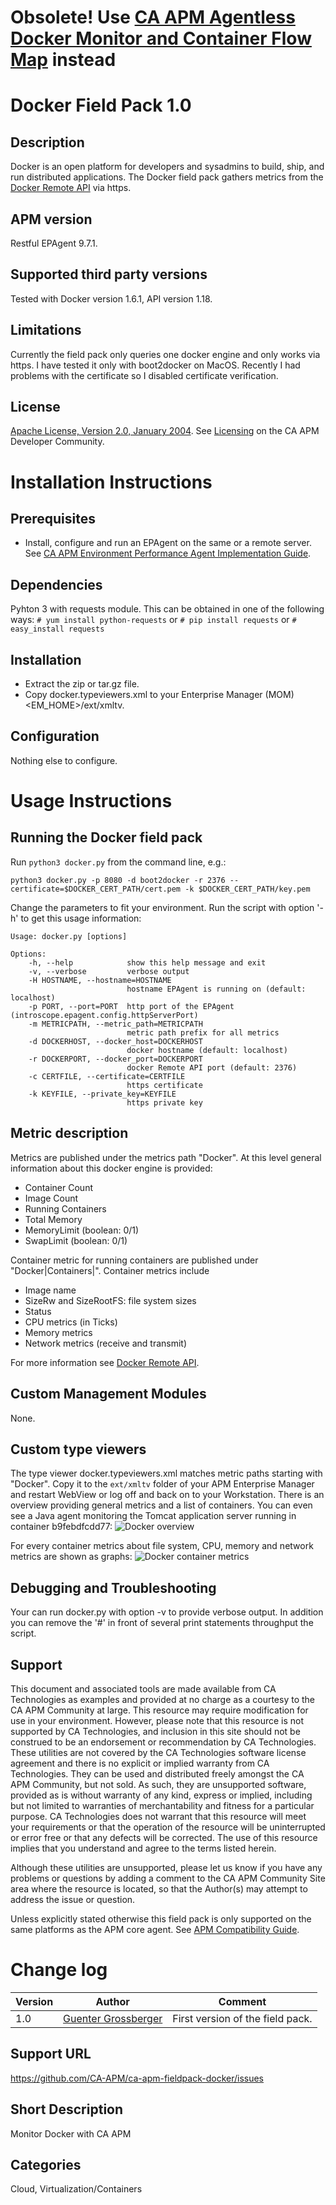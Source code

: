# Obsolete! Use [CA APM Agentless Docker Monitor and Container Flow Map](https://docops.ca.com/ca-apm/10-5/en/implementing-agents/ca-apm-agentless-docker-monitor-and-container-flow-map) instead

# Docker Field Pack 1.0

## Description
Docker is an open platform for developers and sysadmins to build, ship, and run distributed applications. The Docker field pack gathers metrics from the [Docker Remote API](https://docs.docker.com/reference/api/docker_remote_api/) via https.

## APM version
Restful EPAgent 9.7.1.

## Supported third party versions
Tested with Docker version 1.6.1, API version 1.18.

## Limitations
Currently the field pack only queries one docker engine and only works via https. I have tested it only with boot2docker on MacOS.
Recently I had problems with the certificate so I disabled certificate verification.

## License
[Apache License, Version 2.0, January 2004](http://www.apache.org/licenses/). See [Licensing](https://communities.ca.com/docs/DOC-231150910#license) on the CA APM Developer Community.


# Installation Instructions

## Prerequisites
* Install, configure and run an EPAgent on the same or a remote server. See [CA APM Environment Performance Agent Implementation Guide](https://wiki.ca.com/display/APMDEVOPS97/CA+APM+Environment+Performance+Agent+Implementation+Guide).

## Dependencies
Pyhton 3 with requests module. This can be obtained in one of the following ways:
      `# yum install python-requests`
                   or
      `# pip install requests`
                   or
      `# easy_install requests`

## Installation
* Extract the zip or tar.gz file.
* Copy docker.typeviewers.xml to your Enterprise Manager (MOM) <EM_HOME>/ext/xmltv.

## Configuration
Nothing else to configure.


# Usage Instructions

## Running the Docker field pack
Run `python3 docker.py` from the command line, e.g.:

`python3 docker.py -p 8080 -d boot2docker -r 2376 --certificate=$DOCKER_CERT_PATH/cert.pem -k $DOCKER_CERT_PATH/key.pem`

Change the parameters to fit your environment. Run the script with option '-h' to get this usage information:

```
Usage: docker.py [options]

Options:
    -h, --help            show this help message and exit
    -v, --verbose         verbose output
    -H HOSTNAME, --hostname=HOSTNAME
                          hostname EPAgent is running on (default: localhost)
    -p PORT, --port=PORT  http port of the EPAgent (introscope.epagent.config.httpServerPort)
    -m METRICPATH, --metric_path=METRICPATH
                          metric path prefix for all metrics
    -d DOCKERHOST, --docker_host=DOCKERHOST
                          docker hostname (default: localhost)
    -r DOCKERPORT, --docker_port=DOCKERPORT
                          docker Remote API port (default: 2376)
    -c CERTFILE, --certificate=CERTFILE
                          https certificate
    -k KEYFILE, --private_key=KEYFILE
                          https private key
```

## Metric description
Metrics are published under the metrics path "Docker". At this level general information about this docker engine is provided:
* Container Count
* Image Count
* Running Containers
* Total Memory
* MemoryLimit (boolean: 0/1)
* SwapLimit (boolean: 0/1)

Container metric for running containers are published under "Docker|Containers|<name>". Container metrics include
* Image name
* SizeRw and SizeRootFS: file system sizes
* Status
* CPU metrics (in Ticks)
* Memory metrics
* Network metrics (receive and transmit)

For more information see [Docker Remote API](https://docs.docker.com/reference/api/docker_remote_api/).

## Custom Management Modules
None.

## Custom type viewers
The type viewer docker.typeviewers.xml matches metric paths starting with "Docker". Copy it to the `ext/xmltv` folder of your APM Enterprise Manager and restart WebView or log off and back on to your Workstation. There is an overview providing general metrics and a list of containers. You can even see a Java agent monitoring the Tomcat application server running in container b9febdfcdd77:
![Docker overview](Docker-overview.png "Docker overview")

For every container metrics about file system, CPU, memory and network metrics are shown as graphs:
![Docker container metrics](Docker-container.png "Docker container metrics")

## Debugging and Troubleshooting
Your can run docker.py with option -v to provide verbose output. In addition you can remove the '#' in front of several print statements throughput the script.

## Support
This document and associated tools are made available from CA Technologies as examples and provided at no charge as a courtesy to the CA APM Community at large. This resource may require modification for use in your environment. However, please note that this resource is not supported by CA Technologies, and inclusion in this site should not be construed to be an endorsement or recommendation by CA Technologies. These utilities are not covered by the CA Technologies software license agreement and there is no explicit or implied warranty from CA Technologies. They can be used and distributed freely amongst the CA APM Community, but not sold. As such, they are unsupported software, provided as is without warranty of any kind, express or implied, including but not limited to warranties of merchantability and fitness for a particular purpose. CA Technologies does not warrant that this resource will meet your requirements or that the operation of the resource will be uninterrupted or error free or that any defects will be corrected. The use of this resource implies that you understand and agree to the terms listed herein.

Although these utilities are unsupported, please let us know if you have any problems or questions by adding a comment to the CA APM Community Site area where the resource is located, so that the Author(s) may attempt to address the issue or question.

Unless explicitly stated otherwise this field pack is only supported on the same platforms as the APM core agent. See [APM Compatibility Guide](http://www.ca.com/us/support/ca-support-online/product-content/status/compatibility-matrix/application-performance-management-compatibility-guide.aspx).


# Change log
Version | Author | Comment
--------|--------|--------
1.0 | [Guenter Grossberger](mailto:Guenter.Grossberger@ca.com) | First version of the field pack.

## Support URL
https://github.com/CA-APM/ca-apm-fieldpack-docker/issues

## Short Description
Monitor Docker with CA APM

## Categories
Cloud, Virtualization/Containers
